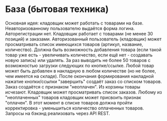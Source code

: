# База (бытовая техника)
Основная идея: кладовщик может работать с товарами на базе.
Неавторизованному пользователю выдаётся форма логина.
Авторегистрации нет.
Кладовщик работает с товарами (не менее 30 позиций) и
заказами. Авторизованный пользователь (кладовщик) может
просматривать список имеющихся товаров (артикул, название,
количество). Должна быть возможность добавления товара (если
такой товар уже есть - увеличивать количество, если ещё нет -
создавать новую запись) или удалять. За раз выводить не более
50 товаров с возможностью загрузки следующих по
кнопке/ссылке. Любой товар может быть добавлен в накладную
в любом количестве (но не более, чем имеется на складе). После
окончания формирования накладной нажатие кнопки/ссылки
"завершить" создаёт заказ со списком товаров. Заказ создаётся с
признаком "неоплачен". Из корзины товары исчезают.
Кладовщик может просматривать список заказов. Любому из
"неоплаченных" товаров кладовщик может присвоить признак
"оплачен". В этот момент в списке товаров должна пройти
корректировка - уменьшиться количество оплаченных товаров.
Запросы на бэкэнд реализовать через API REST.